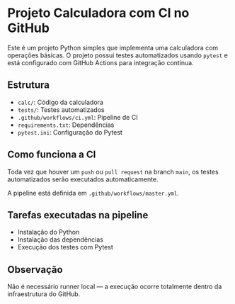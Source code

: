 # Projeto Calculadora com CI no GitHub

Este é um projeto Python simples que implementa uma calculadora com operações básicas. O projeto possui testes automatizados usando `pytest` e está configurado com GitHub Actions para integração contínua.

## Estrutura

- `calc/`: Código da calculadora
- `tests/`: Testes automatizados
- `.github/workflows/ci.yml`: Pipeline de CI
- `requirements.txt`: Dependências
- `pytest.ini`: Configuração do Pytest

## Como funciona a CI

Toda vez que houver um `push` ou `pull request` na branch `main`, os testes automatizados serão executados automaticamente.

A pipeline está definida em `.github/workflows/master.yml`.

## Tarefas executadas na pipeline

- Instalação do Python
- Instalação das dependências
- Execução dos testes com Pytest

## Observação

Não é necessário runner local — a execução ocorre totalmente dentro da infraestrutura do GitHub.
